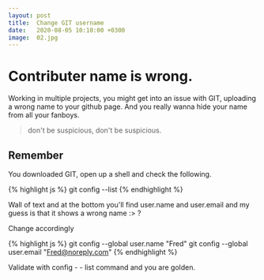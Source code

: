 ```yaml
---
layout: post
title:  Change GIT username
date:   2020-08-05 10:10:00 +0300
image:  02.jpg
---
```


# Contributer name is wrong.

Working in multiple projects, you might get into an issue with GIT, uploading a wrong name to your github page.
And you really wanna hide your name from all your fanboys. 

> don't be suspicious, don't be suspicious. 

## Remember

You downloaded GIT, open up a shell and check the following.

{% highlight js %} git config --list
{% endhighlight %}

Wall of text and at the bottom you'll find user.name and user.email and my guess is that it shows a wrong name :> ? 

Change accordingly

{% highlight js %} git config --global user.name "Fred"
git config --global user.email "Fred@noreply.com" 
{% endhighlight %}

Validate with config - - list command and you are golden.

